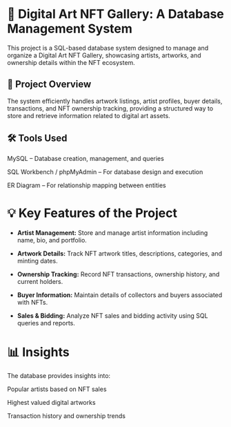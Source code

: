 # 🎨 Digital Art NFT Gallery: A Database Management System

This project is a SQL-based database system designed to manage and organize a Digital Art NFT Gallery, showcasing artists, artworks, and ownership details within the NFT ecosystem.

## 💾 Project Overview

The system efficiently handles artwork listings, artist profiles, buyer details, transactions, and NFT ownership tracking, providing a structured way to store and retrieve information related to digital art assets.

## 🛠️ Tools Used

MySQL – Database creation, management, and queries

SQL Workbench / phpMyAdmin – For database design and execution

ER Diagram – For relationship mapping between entities

# 💡 Key Features of the Project

* **Artist Management:**  Store and manage artist information including name, bio, and portfolio.

* **Artwork Details:**  Track NFT artwork titles, descriptions, categories, and minting dates.

* **Ownership Tracking:** Record NFT transactions, ownership history, and current holders.

* **Buyer Information:** Maintain details of collectors and buyers associated with NFTs.

* **Sales & Bidding:** Analyze NFT sales and bidding activity using SQL queries and reports.

# 📊 Insights

The database provides insights into:

Popular artists based on NFT sales

Highest valued digital artworks

Transaction history and ownership trends
